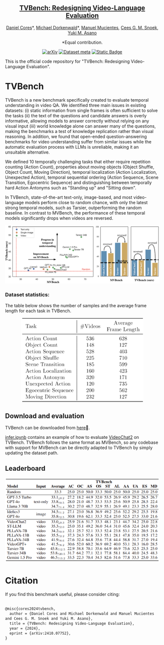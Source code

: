 <div align="center">

<h2><a href="https://github.com/daniel-cores/tvbench">TVBench: Redesigning Video-Language Evaluation</a></h2>

[Daniel Cores](https://scholar.google.com/citations?user=pJqkUWgAAAAJ)\*,
[Michael Dorkenwald](https://scholar.google.com/citations?user=KY5nvLUAAAAJ)\*,
[Manuel Mucientes](https://scholar.google.com.vn/citations?user=raiz6p4AAAAJ),
[Cees G. M. Snoek](https://scholar.google.com/citations?user=0uKdbscAAAAJ),
[Yuki M. Asano](https://scholar.google.co.uk/citations?user=CdpLhlgAAAAJ)

*Equal contribution.

[![arXiv](https://img.shields.io/badge/cs.CV-2410.07752-b31b1b?logo=arxiv&logoColor=red)](https://arxiv.org/abs/2410.07752)
[![Dataset meta](https://img.shields.io/badge/%F0%9F%A4%97%20Dataset-TVBench-blue)](https://huggingface.co/datasets/FunAILab/TVBench) 
[![Static Badge](https://img.shields.io/badge/website-TVBench-8A2BE2)](https://daniel-cores.github.io/tvbench/)

</div>

This is the official code repository for "TVBench: Redesigning Video-Language Evaluation".

# TVBench
TVBench is a new benchmark specifically created to evaluate temporal understanding in video QA. We identified three main issues in existing datasets: (i) static information from single frames is often sufficient to solve the tasks (ii) the text of the questions and candidate answers is overly informative, allowing models to answer correctly without relying on any visual input (iii) world knowledge alone can answer many of the questions, making the benchmarks a test of knowledge replication rather than visual reasoning. In addition, we found that open-ended question-answering benchmarks for video understanding suffer from similar issues while the automatic evaluation process with LLMs is unreliable, making it an unsuitable alternative.

We defined 10 temporally challenging tasks that either require repetition counting (Action Count), properties about moving objects (Object Shuffle, Object Count, Moving Direction), temporal localization (Action Localization, Unexpected Action), temporal sequential ordering (Action Sequence, Scene Transition, Egocentric Sequence) and distinguishing between temporally hard Action Antonyms such as "Standing up" and "Sitting down".

In TVBench, state-of-the-art text-only, image-based, and most video-language models perform close to random chance, with only the latest strong temporal models, such as Tarsier, outperforming the random baseline. In contrast to MVBench, the performance of these temporal models significantly drops when videos are reversed.

![image](figs/fig1.png)

### Dataset statistics:
The table below shows the number of samples and the average frame length for each task in TVBench.

<center>
<img src="figs/tvbench_stats.png" alt="drawing" width="400"/>
</center>

## Download and evaluation
TVBench can be downloaded from [here](https://huggingface.co/datasets/FunAILab/TVBench)🤗.

[infer.ipynb](infer.ipynb) contains an example of how to evaluate [VideoChat2](https://github.com/OpenGVLab/Ask-Anything/tree/main/video_chat2) on TVBench. TVBench follows the same format as MVBench, so any codebase with support for MVBench can be directly adapted to TVBench by simply updating the dataset path.


## Leaderboard
![image](figs/sota.png)

# Citation
If you find this benchmark useful, please consider citing:
```

@misc{cores2024tvbench,
  author = {Daniel Cores and Michael Dorkenwald and Manuel Mucientes and Cees G. M. Snoek and Yuki M. Asano},
  title = {TVBench: Redesigning Video-Language Evaluation},
  year = {2024},
  eprint = {arXiv:2410.07752},
}

```

